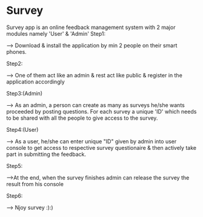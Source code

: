 # Survey
Survey app is an online feedback management system with 2 major modules namely 'User' &amp; 'Admin'
Step1:

--> Download & install the application by min 2 people on their smart phones.

Step2:

--> One of them act like an admin & rest act like public & register in the application accordingly

Step3:(Admin)

--> As an admin, a person can create as many as surveys he/she wants proceeded by posting questions. 
For each survey a unique 'ID' which needs to be shared with all the people to give access to the survey.

Step4:(User)

--> As a user, he/she can enter unique "ID" given by admin into user console to get access to respective survey questionaire & then
actively take part in submitting the feedback.

Step5:

-->At the end, when the survey finishes admin can release the survey the result from his console

Step6:

--> Njoy survey :):)
